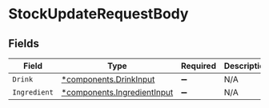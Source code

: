 # StockUpdateRequestBody


## Fields

| Field                                                                 | Type                                                                  | Required                                                              | Description                                                           |
| --------------------------------------------------------------------- | --------------------------------------------------------------------- | --------------------------------------------------------------------- | --------------------------------------------------------------------- |
| `Drink`                                                               | [*components.DrinkInput](../../models/shared/drinkinput.md)           | :heavy_minus_sign:                                                    | N/A                                                                   |
| `Ingredient`                                                          | [*components.IngredientInput](../../models/shared/ingredientinput.md) | :heavy_minus_sign:                                                    | N/A                                                                   |